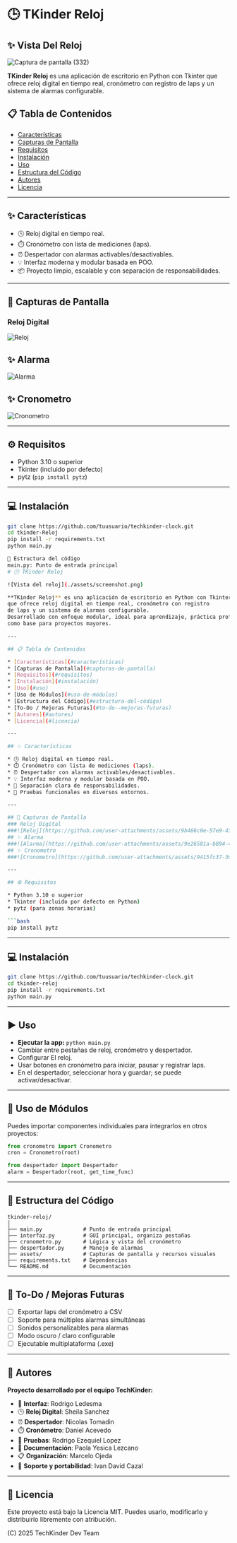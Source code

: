 # 🕒 TKinder Reloj
## ✨ Vista Del Reloj
![Captura de pantalla (332)](https://github.com/user-attachments/assets/c06da8e6-db36-4fed-8393-b79dceda33eb)


**TKinder Reloj** es una aplicación de escritorio en Python con Tkinter que ofrece reloj digital en tiempo real, cronómetro con registro de laps y un sistema de alarmas configurable.

## 📋 Tabla de Contenidos

- [Características](#características)
- [Capturas de Pantalla][def]
- [Requisitos](#requisitos)
- [Instalación](#instalación)
- [Uso](#uso)
- [Estructura del Código](#estructura-del-código)
- [Autores](#autores)
- [Licencia](#licencia)

---

## ✨ Características

- 🕓 Reloj digital en tiempo real.
- ⏱️ Cronómetro con lista de mediciones (laps).
- ⏰ Despertador con alarmas activables/desactivables.
- 💡 Interfaz moderna y modular basada en POO.
- 📦 Proyecto limpio, escalable y con separación de responsabilidades.

---

## 📸 Capturas de Pantalla

### Reloj Digital
![Reloj](https://github.com/user-attachments/assets/9b466c0e-57e9-4388-87ea-c199a6993e00)
## ✨ Alarma
![Alarma](https://github.com/user-attachments/assets/9e26581a-b894-48a7-a5d4-b6d807058b6c)
## ✨ Cronometro
![Cronometro](https://github.com/user-attachments/assets/9415fc37-3d4e-446f-81dd-24ee3a9c251c)



---

## ⚙️ Requisitos

- Python 3.10 o superior
- Tkinter (incluido por defecto)
- pytz (`pip install pytz`)

---

## 💻 Instalación

```bash
git clone https://github.com/tuusuario/techkinder-clock.git
cd tkinder-Reloj
pip install -r requirements.txt
python main.py

🧩 Estructura del código
main.py: Punto de entrada principal
# 🕒 TKinder Reloj

![Vista del reloj](./assets/screenshot.png)

**TKinder Reloj** es una aplicación de escritorio en Python con Tkinter
que ofrece reloj digital en tiempo real, cronómetro con registro
de laps y un sistema de alarmas configurable.
Desarrollado con enfoque modular, ideal para aprendizaje, práctica profesional o
como base para proyectos mayores.

---

## 📋 Tabla de Contenidos

* [Características](#características)
* [Capturas de Pantalla](#capturas-de-pantalla)
* [Requisitos](#requisitos)
* [Instalación](#instalación)
* [Uso](#uso)
* [Uso de Módulos](#uso-de-módulos)
* [Estructura del Código](#estructura-del-código)
* [To-Do / Mejoras Futuras](#to-do--mejoras-futuras)
* [Autores](#autores)
* [Licencia](#licencia)

---

## ✨ Características

* 🕓 Reloj digital en tiempo real.
* ⏱️ Cronómetro con lista de mediciones (laps).
* ⏰ Despertador con alarmas activables/desactivables.
* 💡 Interfaz moderna y modular basada en POO.
* 🧩 Separación clara de responsabilidades.
* 🧪 Pruebas funcionales en diversos entornos.

---

## 📸 Capturas de Pantalla
### Reloj Digital
###![Reloj](https://github.com/user-attachments/assets/9b466c0e-57e9-4388-87ea-c199a6993e00)
## ✨ Alarma
###![Alarma](https://github.com/user-attachments/assets/9e26581a-b894-48a7-a5d4-b6d807058b6c)
## ✨ Cronometro
###![Cronometro](https://github.com/user-attachments/assets/9415fc37-3d4e-446f-81dd-24ee3a9c251c)

---

## ⚙️ Requisitos

* Python 3.10 o superior
* Tkinter (incluido por defecto en Python)
* pytz (para zonas horarias)

```bash
pip install pytz
```

---

## 💻 Instalación

```bash
git clone https://github.com/tuusuario/techkinder-clock.git
cd tkinder-reloj
pip install -r requirements.txt
python main.py
```

---

## ▶️ Uso

* **Ejecutar la app:** `python main.py`
* Cambiar entre pestañas de reloj, cronómetro y despertador.
* Configurar El reloj.
* Usar botones en cronómetro para iniciar, pausar y registrar laps.
* En el despertador, seleccionar hora y guardar; se puede activar/desactivar.

---

## 🔌 Uso de Módulos

Puedes importar componentes individuales para integrarlos en otros proyectos:

```python
from cronometro import Cronometro
cron = Cronometro(root)

from despertador import Despertador
alarm = Despertador(root, get_time_func)
```

---

## 🧩 Estructura del Código

```
tkinder-reloj/
│
├── main.py             # Punto de entrada principal
├── interfaz.py         # GUI principal, organiza pestañas
├── cronometro.py       # Lógica y vista del cronómetro
├── despertador.py      # Manejo de alarmas
├── assets/             # Capturas de pantalla y recursos visuales
├── requirements.txt    # Dependencias
└── README.md           # Documentación
```

---

## 🔮 To-Do / Mejoras Futuras

* [ ] Exportar laps del cronómetro a CSV
* [ ] Soporte para múltiples alarmas simultáneas
* [ ] Sonidos personalizables para alarmas
* [ ] Modo oscuro / claro configurable
* [ ] Ejecutable multiplataforma (.exe)

---

## 👥 Autores

**Proyecto desarrollado por el equipo TechKinder:**

* 🎨 **Interfaz**: Rodrigo Ledesma
* 🕒 **Reloj Digital**: Sheila Sanchez
* ⏰ **Despertador**: Nicolas Tomadin
* ⏱️ **Cronómetro**: Daniel Acevedo
* 🧪 **Pruebas**: Rodrigo Ezequiel Lopez
* 📄 **Documentación**: Paola Yesica Lezcano
* 📋 **Organización**: Marcelo Ojeda
* 🧰 **Soporte y portabilidad**: Ivan David Cazal

---

## 📝 Licencia

Este proyecto está bajo la Licencia MIT. Puedes usarlo, modificarlo y distribuirlo libremente con atribución.

(C) 2025 TechKinder Dev Team


[def]: #capturas-de-pantalla
